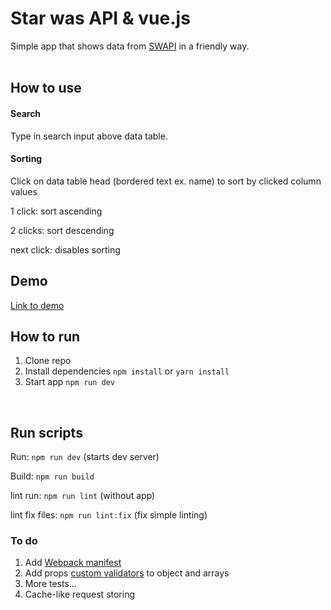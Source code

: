 # Star was API & vue.js
Simple app that shows data from [SWAPI](https://swapi.co/) in a friendly way.
<br />
<br />

## How to use
#### Search
Type in search input above data table.
<br />
#### Sorting
Click on data table head (bordered text ex. name) to sort by clicked column values

1 click: sort ascending

2 clicks: sort descending

next click: disables sorting
<br />

## Demo
[Link to demo](https://dmbsk.github.io/vueSwapi_dist/index.html)
<br />

## How to run
1. Clone repo
2. Install dependencies `npm install` or `yarn install`
3. Start app `npm run dev`
<br />

## Run scripts
Run: `npm run dev` (starts dev server)

Build: `npm run build`

lint run: `npm run lint` (without app)

lint fix files:  `npm run lint:fix` (fix simple linting)
<br />

### To do
1. Add [Webpack manifest](https://www.npmjs.com/package/webpack-assets-manifest)
2. Add props [custom validators](https://vuejs.org/v2/guide/components-props.html#Prop-Validation) to object and arrays
3. More tests...
4. Cache-like request storing
<br />
